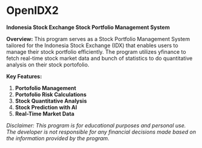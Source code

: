 # OpenIDX2

**Indonesia Stock Exchange Stock Portfolio Management System**

**Overview:**
This program serves as a Stock Portfolio Management System tailored for the Indonesia Stock Exchange (IDX) that enables users to manage their stock portfolio efficiently. The program utilizes yfinance to fetch real-time stock market data and bunch of statistics to do quantitative analysis on their stock portofolio.

**Key Features:**

1. **Portofolio Management**
2. **Portofolio Risk Calculations**
3. **Stock Quantitative Analysis**
4. **Stock Prediction with AI**
4. **Real-Time Market Data**

*Disclaimer: This program is for educational purposes and personal use. The developer is not responsible for any financial decisions made based on the information provided by the program.*
